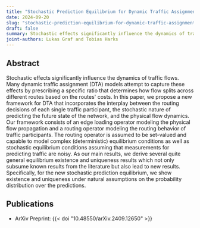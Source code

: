 ```yaml
---
title: "Stochastic Prediction Equilibrium for Dynamic Traffic Assignment"
date: 2024-09-20
slug: "stochastic-prediction-equilibrium-for-dynamic-traffic-assignment"
draft: false
summary: Stochastic effects significantly influence the dynamics of traffic flows. Many dynamic traffic assignment (DTA) models attempt to capture these effects by prescribing a specific ratio that determines how flow splits across different routes based on the routes' costs. In this paper, we propose a new framework for DTA that incorporates the interplay between the routing decisions of each single traffic participant, the stochastic nature of predicting the future state of the network, and the physical flow dynamics. Our framework consists of an edge loading operator modeling the physical flow propagation and a routing operator modeling the routing behavior of traffic participants. The routing operator is assumed to be set-valued and capable to model complex (deterministic) equilibrium conditions as well as stochastic equilibrium conditions assuming that measurements for predicting traffic are noisy. As our main results, we derive several quite general equilibrium existence and uniqueness results which not only subsume known results from the literature but also lead to new results. Specifically, for the new stochastic prediction equilibrium, we show existence and uniqueness under natural assumptions on the probability distribution over the predictions. 
joint-authors: Lukas Graf and Tobias Harks
---
```


## Abstract

Stochastic effects significantly influence the dynamics of traffic flows. Many dynamic traffic assignment (DTA) models attempt to capture these effects by prescribing a specific ratio that determines how flow splits across different routes based on the routes' costs. In this paper, we propose a new framework for DTA that incorporates the interplay between the routing decisions of each single traffic participant, the stochastic nature of predicting the future state of the network, and the physical flow dynamics. Our framework consists of an edge loading operator modeling the physical flow propagation and a routing operator modeling the routing behavior of traffic participants. The routing operator is assumed to be set-valued and capable to model complex (deterministic) equilibrium conditions as well as stochastic equilibrium conditions assuming that measurements for predicting traffic are noisy. As our main results, we derive several quite general equilibrium existence and uniqueness results which not only subsume known results from the literature but also lead to new results. Specifically, for the new stochastic prediction equilibrium, we show existence and uniqueness under natural assumptions on the probability distribution over the predictions. 

## Publications

* ArXiv Preprint: {{< doi "10.48550/arXiv.2409.12650" >}}
